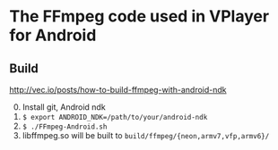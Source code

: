 The FFmpeg code used in VPlayer for Android
===========================================

Build
-----

http://vec.io/posts/how-to-build-ffmpeg-with-android-ndk

0. Install git, Android ndk
1. `$ export ANDROID_NDK=/path/to/your/android-ndk`
2. `$ ./FFmpeg-Android.sh`
3. libffmpeg.so will be built to `build/ffmpeg/{neon,armv7,vfp,armv6}/`
